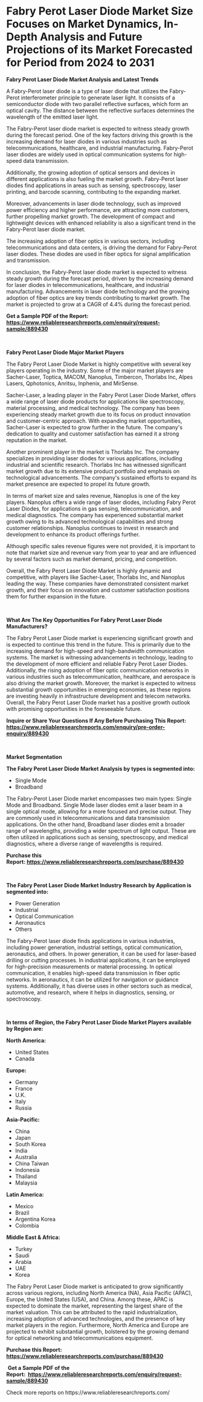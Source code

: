 <p><h1>Fabry Perot Laser Diode Market Size Focuses on Market Dynamics, In-Depth Analysis and Future Projections of its Market Forecasted for Period from 2024 to 2031</h1></p><p><strong>Fabry Perot Laser Diode Market Analysis and Latest Trends</strong></p>
<p><p>A Fabry-Perot laser diode is a type of laser diode that utilizes the Fabry-Perot interferometer principle to generate laser light. It consists of a semiconductor diode with two parallel reflective surfaces, which form an optical cavity. The distance between the reflective surfaces determines the wavelength of the emitted laser light.</p><p>The Fabry-Perot laser diode market is expected to witness steady growth during the forecast period. One of the key factors driving this growth is the increasing demand for laser diodes in various industries such as telecommunications, healthcare, and industrial manufacturing. Fabry-Perot laser diodes are widely used in optical communication systems for high-speed data transmission.</p><p>Additionally, the growing adoption of optical sensors and devices in different applications is also fueling the market growth. Fabry-Perot laser diodes find applications in areas such as sensing, spectroscopy, laser printing, and barcode scanning, contributing to the expanding market.</p><p>Moreover, advancements in laser diode technology, such as improved power efficiency and higher performance, are attracting more customers, further propelling market growth. The development of compact and lightweight devices with enhanced reliability is also a significant trend in the Fabry-Perot laser diode market.</p><p>The increasing adoption of fiber optics in various sectors, including telecommunications and data centers, is driving the demand for Fabry-Perot laser diodes. These diodes are used in fiber optics for signal amplification and transmission.</p><p>In conclusion, the Fabry-Perot laser diode market is expected to witness steady growth during the forecast period, driven by the increasing demand for laser diodes in telecommunications, healthcare, and industrial manufacturing. Advancements in laser diode technology and the growing adoption of fiber optics are key trends contributing to market growth. The market is projected to grow at a CAGR of 4.4% during the forecast period.</p></p>
<p><strong>Get a Sample PDF of the Report:&nbsp; <a href="https://www.reliableresearchreports.com/enquiry/request-sample/889430">https://www.reliableresearchreports.com/enquiry/request-sample/889430</a></strong></p>
<p>&nbsp;</p>
<p><strong>Fabry Perot Laser Diode Major Market Players</strong></p>
<p><p>The Fabry Perot Laser Diode Market is highly competitive with several key players operating in the industry. Some of the major market players are Sacher-Laser, Toptica, MACOM, Nanoplus, Timbercon, Thorlabs Inc, Alpes Lasers, Qphotonics, Anritsu, Inphenix, and MirSense.</p><p>Sacher-Laser, a leading player in the Fabry Perot Laser Diode Market, offers a wide range of laser diode products for applications like spectroscopy, material processing, and medical technology. The company has been experiencing steady market growth due to its focus on product innovation and customer-centric approach. With expanding market opportunities, Sacher-Laser is expected to grow further in the future. The company's dedication to quality and customer satisfaction has earned it a strong reputation in the market.</p><p>Another prominent player in the market is Thorlabs Inc. The company specializes in providing laser diodes for various applications, including industrial and scientific research. Thorlabs Inc has witnessed significant market growth due to its extensive product portfolio and emphasis on technological advancements. The company's sustained efforts to expand its market presence are expected to propel its future growth.</p><p>In terms of market size and sales revenue, Nanoplus is one of the key players. Nanoplus offers a wide range of laser diodes, including Fabry Perot Laser Diodes, for applications in gas sensing, telecommunication, and medical diagnostics. The company has experienced substantial market growth owing to its advanced technological capabilities and strong customer relationships. Nanoplus continues to invest in research and development to enhance its product offerings further.</p><p>Although specific sales revenue figures were not provided, it is important to note that market size and revenue vary from year to year and are influenced by several factors such as market demand, pricing, and competition.</p><p>Overall, the Fabry Perot Laser Diode Market is highly dynamic and competitive, with players like Sacher-Laser, Thorlabs Inc, and Nanoplus leading the way. These companies have demonstrated consistent market growth, and their focus on innovation and customer satisfaction positions them for further expansion in the future.</p></p>
<p>&nbsp;</p>
<p><strong>What Are The Key Opportunities For Fabry Perot Laser Diode Manufacturers?</strong></p>
<p><p>The Fabry Perot Laser Diode market is experiencing significant growth and is expected to continue this trend in the future. This is primarily due to the increasing demand for high-speed and high-bandwidth communication systems. The market is witnessing advancements in technology, leading to the development of more efficient and reliable Fabry Perot Laser Diodes. Additionally, the rising adoption of fiber optic communication networks in various industries such as telecommunication, healthcare, and aerospace is also driving the market growth. Moreover, the market is expected to witness substantial growth opportunities in emerging economies, as these regions are investing heavily in infrastructure development and telecom networks. Overall, the Fabry Perot Laser Diode market has a positive growth outlook with promising opportunities in the foreseeable future.</p></p>
<p><strong>Inquire or Share Your Questions If Any Before Purchasing This Report: <a href="https://www.reliableresearchreports.com/enquiry/pre-order-enquiry/889430">https://www.reliableresearchreports.com/enquiry/pre-order-enquiry/889430</a></strong></p>
<p>&nbsp;</p>
<p><strong>Market Segmentation</strong></p>
<p><strong>The Fabry Perot Laser Diode Market Analysis by types is segmented into:</strong></p>
<p><ul><li>Single Mode</li><li>Broadband</li></ul></p>
<p><p>The Fabry-Perot Laser Diode market encompasses two main types: Single Mode and Broadband. Single Mode laser diodes emit a laser beam in a single optical mode, allowing for a more focused and precise output. They are commonly used in telecommunications and data transmission applications. On the other hand, Broadband laser diodes emit a broader range of wavelengths, providing a wider spectrum of light output. These are often utilized in applications such as sensing, spectroscopy, and medical diagnostics, where a diverse range of wavelengths is required.</p></p>
<p><strong>Purchase this Report:&nbsp;<a href="https://www.reliableresearchreports.com/purchase/889430">https://www.reliableresearchreports.com/purchase/889430</a></strong></p>
<p>&nbsp;</p>
<p><strong>The Fabry Perot Laser Diode Market Industry Research by Application is segmented into:</strong></p>
<p><ul><li>Power Generation</li><li>Industrial</li><li>Optical Communication</li><li>Aeronautics</li><li>Others</li></ul></p>
<p><p>The Fabry-Perot laser diode finds applications in various industries, including power generation, industrial settings, optical communication, aeronautics, and others. In power generation, it can be used for laser-based drilling or cutting processes. In industrial applications, it can be employed for high-precision measurements or material processing. In optical communication, it enables high-speed data transmission in fiber optic networks. In aeronautics, it can be utilized for navigation or guidance systems. Additionally, it has diverse uses in other sectors such as medical, automotive, and research, where it helps in diagnostics, sensing, or spectroscopy.</p></p>
<p>&nbsp;</p>
<p><strong>In terms of Region, the Fabry Perot Laser Diode Market Players available by Region are:</strong></p>
<p>
    <p> <strong> North America: </strong>
        <ul>
            <li>United States</li>
            <li>Canada</li>
        </ul>
        </p> 
    <p> <strong> Europe: </strong>
        <ul>
            <li>Germany</li>
            <li>France</li>
            <li>U.K.</li>
            <li>Italy</li>
            <li>Russia</li>
        </ul>
        </p> 
    <p> <strong> Asia-Pacific: </strong>
        <ul>
            <li>China</li>
            <li>Japan</li>
            <li>South Korea</li>
            <li>India</li>
            <li>Australia</li>
            <li>China Taiwan</li>
            <li>Indonesia</li>
            <li>Thailand</li>
            <li>Malaysia</li>
        </ul>
        </p> 
    <p> <strong> Latin America: </strong>
        <ul>
            <li>Mexico</li>
            <li>Brazil</li>
            <li>Argentina Korea</li>
            <li>Colombia</li>
        </ul>
        </p> 
    <p> <strong> Middle East & Africa: </strong>
        <ul>
            <li>Turkey</li>
            <li>Saudi</li>
            <li>Arabia</li>
            <li>UAE</li>
            <li>Korea</li>
        </ul>
    </p>
    </p>
<p><p>The Fabry Perot Laser Diode market is anticipated to grow significantly across various regions, including North America (NA), Asia Pacific (APAC), Europe, the United States (USA), and China. Among these, APAC is expected to dominate the market, representing the largest share of the market valuation. This can be attributed to the rapid industrialization, increasing adoption of advanced technologies, and the presence of key market players in the region. Furthermore, North America and Europe are projected to exhibit substantial growth, bolstered by the growing demand for optical networking and telecommunications equipment.</p></p>
<p><strong>Purchase this Report: <a href="https://www.reliableresearchreports.com/purchase/889430">https://www.reliableresearchreports.com/purchase/889430</a></strong></p>
<p>&nbsp;<strong>Get a Sample PDF of the Report:&nbsp;&nbsp;<a href="https://www.reliableresearchreports.com/enquiry/request-sample/889430">https://www.reliableresearchreports.com/enquiry/request-sample/889430</a></strong></p>
<p><strong></strong></p>
<p>Check more reports on https://www.reliableresearchreports.com/</p>